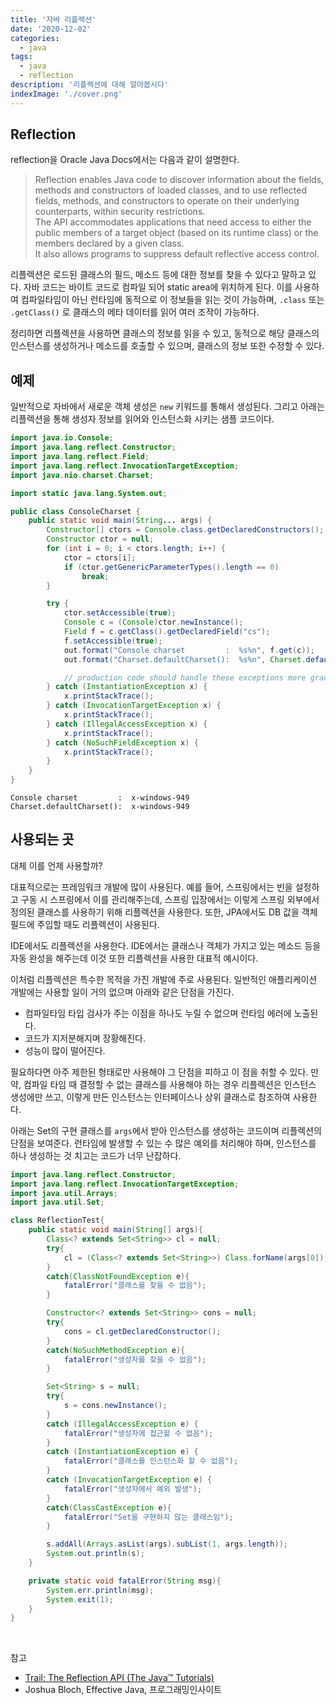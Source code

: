 ```yaml
---
title: '자바 리플렉션'
date: '2020-12-02'
categories:
  - java
tags:
  - java
  - reflection
description: '리플렉션에 대해 알아봅시다'
indexImage: './cover.png'
---
```


## Reflection  

reflection을 Oracle Java Docs에서는 다음과 같이 설명한다.  

> Reflection enables Java code to discover information about the fields, methods and constructors of loaded classes, and to use reflected fields, methods, and constructors to operate on their underlying counterparts, within security restrictions.  
> The API accommodates applications that need access to either the public members of a target object (based on its runtime class) or the members declared by a given class.  
> It also allows programs to suppress default reflective access control.  

리플렉션은 로드된 클래스의 필드, 메소드 등에 대한 정보를 찾을 수 있다고 말하고 있다. 
자바 코드는 바이트 코드로 컴파일 되어 static area에 위치하게 된다. 
이를 사용하여 컴파일타임이 아닌 런타임에 동적으로 이 정보들을 읽는 것이 가능하며, 
```.class``` 또는 ```.getClass()``` 로 클래스의 메타 데이터를 읽어 여러 조작이 가능하다.

정리하면 리플렉션을 사용하면 클래스의 정보를 읽을 수 있고, 
동적으로 해당 클래스의 인스턴스를 생성하거나 메소드를 호출할 수 있으며, 
클래스의 정보 또한 수정할 수 있다.

## 예제  

일반적으로 자바에서 새로운 객체 생성은 ```new``` 키워드를 통해서 생성된다. 
그리고 아래는 리플렉션을 통해 생성자 정보를 읽어와 인스턴스화 시키는 샘플 코드이다.

``` java
import java.io.Console;
import java.lang.reflect.Constructor;
import java.lang.reflect.Field;
import java.lang.reflect.InvocationTargetException;
import java.nio.charset.Charset;

import static java.lang.System.out;

public class ConsoleCharset {
    public static void main(String... args) {
        Constructor[] ctors = Console.class.getDeclaredConstructors();
        Constructor ctor = null;
        for (int i = 0; i < ctors.length; i++) {
            ctor = ctors[i];
            if (ctor.getGenericParameterTypes().length == 0)
                break;
        }

        try {
            ctor.setAccessible(true);
            Console c = (Console)ctor.newInstance();
            Field f = c.getClass().getDeclaredField("cs");
            f.setAccessible(true);
            out.format("Console charset         :  %s%n", f.get(c));
            out.format("Charset.defaultCharset():  %s%n", Charset.defaultCharset());

            // production code should handle these exceptions more gracefully
        } catch (InstantiationException x) {
            x.printStackTrace();
        } catch (InvocationTargetException x) {
            x.printStackTrace();
        } catch (IllegalAccessException x) {
            x.printStackTrace();
        } catch (NoSuchFieldException x) {
            x.printStackTrace();
        }
    }
}
```

```
Console charset         :  x-windows-949
Charset.defaultCharset():  x-windows-949
```

## 사용되는 곳  

대체 이를 언제 사용할까?   

대표적으로는 프레임워크 개발에 많이 사용된다. 
예를 들어, 스프링에서는 빈을 설정하고 구동 시 스프링에서 이를 관리해주는데, 
스프링 입장에서는 이렇게 스프링 외부에서 정의된 클래스를 사용하기 위해 리플렉션을 사용한다. 
또한, JPA에서도 DB 값을 객체 필드에 주입할 때도 리플렉션이 사용된다.  

IDE에서도 리플렉션을 사용한다. 
IDE에서는 클래스나 객체가 가지고 있는 메소드 등을 자동 완성을 해주는데 
이것 또한 리플렉션을 사용한 대표적 예시이다. 

이처럼 리플렉션은 특수한 목적을 가진 개발에 주로 사용된다.
일반적인 애플리케이션 개발에는 사용할 일이 거의 없으며 아래와 같은 단점을 가진다.

- 컴파일타임 타입 검사가 주는 이점을 하나도 누릴 수 없으며 런타임 에러에 노출된다.
- 코드가 지저분해지며 장황해진다.
- 성능이 많이 떨어진다. 

필요하다면 아주 제한된 형태로만 사용해야 그 단점을 피하고 이 점을 취할 수 있다. 
만약, 컴파일 타임 때 결정할 수 없는 클래스를 사용해야 하는 경우 
리플렉션은 인스턴스 생성에만 쓰고, 이렇게 만든 인스턴스는 인터페이스나 상위 클래스로 참조하여 사용한다. 

아래는 Set의 구현 클래스를 ```args```에서 받아 인스턴스를 생성하는 코드이며 리플렉션의 단점을 보여준다. 
런타임에 발생할 수 있는 수 많은 예외를 처리해야 하며, 인스턴스를 하나 생성하는 것 치고는 코드가 너무 난잡하다.

``` java
import java.lang.reflect.Constructor;
import java.lang.reflect.InvocationTargetException;
import java.util.Arrays;
import java.util.Set;

class ReflectionTest{
    public static void main(String[] args){
        Class<? extends Set<String>> cl = null;
        try{
            cl = (Class<? extends Set<String>>) Class.forName(args[0]);
        }
        catch(ClassNotFoundException e){
            fatalError("클래스를 찾을 수 없음");
        }

        Constructor<? extends Set<String>> cons = null;
        try{
            cons = cl.getDeclaredConstructor();
        }
        catch(NoSuchMethodException e){
            fatalError("생성자를 찾을 수 없음");
        }

        Set<String> s = null;
        try{
            s = cons.newInstance();
        }
        catch (IllegalAccessException e) {
            fatalError("생성자에 접근할 수 없음");
        }
        catch (InstantiationException e) {
            fatalError("클래스를 인스턴스화 할 수 없음");
        }
        catch (InvocationTargetException e) {
            fatalError("생성자에서 예외 발생");
        }
        catch(ClassCastException e){
            fatalError("Set을 구현하지 않는 클래스임");
        }

        s.addAll(Arrays.asList(args).subList(1, args.length));
        System.out.println(s);
    }

    private static void fatalError(String msg){
        System.err.println(msg);
        System.exit(1);
    }
}
```

<br/>

참고
- [Trail: The Reflection API (The Java™ Tutorials)](https://docs.oracle.com/javase/tutorial/reflect/)   
- Joshua Bloch, Effective Java, 프로그래밍인사이트 